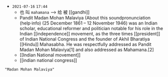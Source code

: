 - `2021-07-16`  `17:44`
	- 也 叫 `mahamana` --> 给 被 [[gandhi]]
	- Pandit Madan Mohan Malaviya (About this soundpronunciation (help·info) (25 December 1861 – 12 November 1946) was an Indian scholar, educational reformer and politician notable for his role in the Indian [[independence]] movement, as the three times [[president]] of Indian National Congress and the founder of Akhil Bharatiya [[Hindu]] Mahasabha. He was respectfully addressed as Pandit Madan Mohan Malaviya[1] and also addressed as Mahamana.[2] 
	- [[Indian National movement]]
	- [[indian national congress]]

```query
"Madan Mohan Malaviya"
```